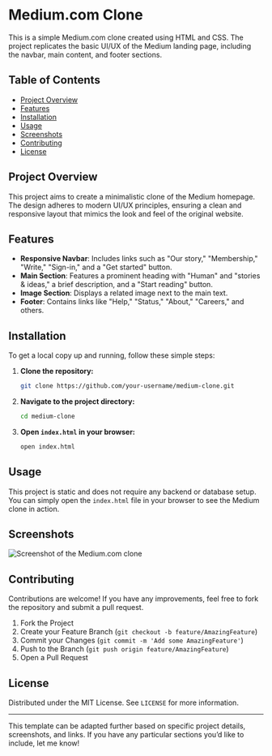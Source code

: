 # Medium.com Clone

This is a simple Medium.com clone created using HTML and CSS. The project replicates the basic UI/UX of the Medium landing page, including the navbar, main content, and footer sections.

## Table of Contents

- [Project Overview](#project-overview)
- [Features](#features)
- [Installation](#installation)
- [Usage](#usage)
- [Screenshots](#screenshots)
- [Contributing](#contributing)
- [License](#license)

## Project Overview

This project aims to create a minimalistic clone of the Medium homepage. The design adheres to modern UI/UX principles, ensuring a clean and responsive layout that mimics the look and feel of the original website. 

## Features

- **Responsive Navbar**: Includes links such as "Our story," "Membership," "Write," "Sign-in," and a "Get started" button.
- **Main Section**: Features a prominent heading with "Human" and "stories & ideas," a brief description, and a "Start reading" button.
- **Image Section**: Displays a related image next to the main text.
- **Footer**: Contains links like "Help," "Status," "About," "Careers," and others.

## Installation

To get a local copy up and running, follow these simple steps:

1. **Clone the repository:**
   ```bash
   git clone https://github.com/your-username/medium-clone.git
   ```

2. **Navigate to the project directory:**
   ```bash
   cd medium-clone
   ```

3. **Open `index.html` in your browser:**
   ```bash
   open index.html
   ```

## Usage

This project is static and does not require any backend or database setup. You can simply open the `index.html` file in your browser to see the Medium clone in action.

## Screenshots

![Screenshot of the Medium.com clone](screenshot.png)

## Contributing

Contributions are welcome! If you have any improvements, feel free to fork the repository and submit a pull request.

1. Fork the Project
2. Create your Feature Branch (`git checkout -b feature/AmazingFeature`)
3. Commit your Changes (`git commit -m 'Add some AmazingFeature'`)
4. Push to the Branch (`git push origin feature/AmazingFeature`)
5. Open a Pull Request

## License

Distributed under the MIT License. See `LICENSE` for more information.

---

This template can be adapted further based on specific project details, screenshots, and links. If you have any particular sections you’d like to include, let me know!
